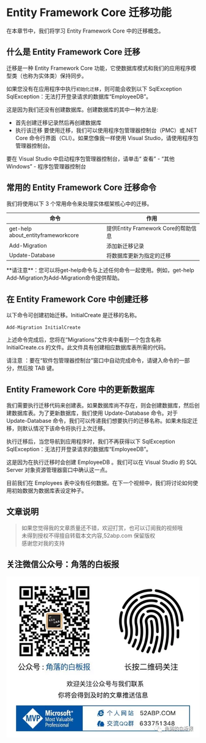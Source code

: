 # Entity Framework Core 迁移功能

在本章节中，我们将学习 Entity Framework Core 中的迁移概念。

## 什么是 Entity Framework Core 迁移

迁移是一种 Entity Framework Core 功能，它使数据库模式和我们的应用程序模型类（也称为实体类）保持同步。

如果您没有在应用程序中执行`初始化迁移`，则可能会收到以下 SqlException
SqlException：无法打开登录请求的数据库“EmployeeDB”。

这是因为我们还没有创建数据库。创建数据库的其中一种方法是:

- 首先创建迁移记录然后再创建数据库
- 执行该迁移
  要使用迁移，我们可以使用程序包管理器控制台（PMC）或.NET Core 命令行界面（CLI）。如果您像我一样使用 Visual Studio，请使用程序包管理器控制台。

要在 Visual Studio 中启动程序包管理器控制台，请单击“ 查看” - “其他 Windows” - 程序包管理器控制台

## 常用的 Entity Framework Core 迁移命令

我们将使用以下 3 个常用命令来处理实体框架核心中的迁移。

<table class="table" >
<thead>
<tr class="text text-danger">
<th>命令</th>
<th>作用</th>          
</tr>
</thead>
<tbody>
</tbody>
<tr>
<td>get-help about_entityframeworkcore	</td>
<td>提供Entity Framework Core的帮助信息
</td>
</tr><tr>
<td>Add-Migration	</td>
<td>添加新迁移记录
</td>
</tr>

<tr>
<td>Update-Database		</td>
<td>将数据库更新为指定的迁移

</td>
</tr> 
</table>
**请注意**：您可以将get-help命令与上述任何命令一起使用。例如，get-help Add-Migration为Add-Migration命令提供帮助。

## 在 Entity Framework Core 中创建迁移

以下命令可创建初始迁移。InitialCreate 是迁移的名称。

```
Add-Migration InitialCreate
```

上述命令完成后，您将在“Migrations”文件夹中看到一个包含名称 InitialCreate.cs 的文件。此文件具有创建相应数据库表所需的代码。

请注意 ：要在“软件包管理器控制台”窗口中自动完成命令，请键入命令的一部分，然后按 TAB 键。

## Entity Framework Core 中的更新数据库

我们需要执行迁移代码来创建表。如果数据库尚不存在，则会创建数据库，然后创建数据库表。为了更新数据库，我们使用 Update-Database 命令。对于 Update-Database 命令，我们可以传递我们想要执行的迁移名称。如果未指定迁移，则默认情况下该命令将执行上次迁移。

执行迁移后，当您导航到应用程序时，我们不再获得以下 SqlException
SqlException：无法打开登录请求的数据库“EmployeeDB”。

这是因为在执行迁移时会创建 EmployeeDB 。我们可以在 Visual Studio 的 SQL Server 对象资源管理器窗口中确认这一点。

目前我们在 Employees 表中没有任何数据。在下一个视频中，我们将讨论如何使用初始数据为数据库表设定种子。

## 文章说明

> 如果您觉得我的文章质量还不错，欢迎打赏，也可以订阅我的视频哦 </br>
> 未得到授权不得擅自转载本文内容,52abp.com 保留版权 </br>
> 感谢您对我的支持

## 关注微信公众号：角落的白板报

![公众号：角落的白板报](images/jiaoluowechat.png)
